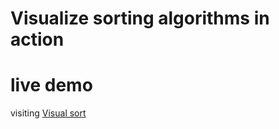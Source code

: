 # Visualize sorting algorithms in action

# live demo
visiting [Visual sort](https://royshen12.github.io/visual-sort/index.html)